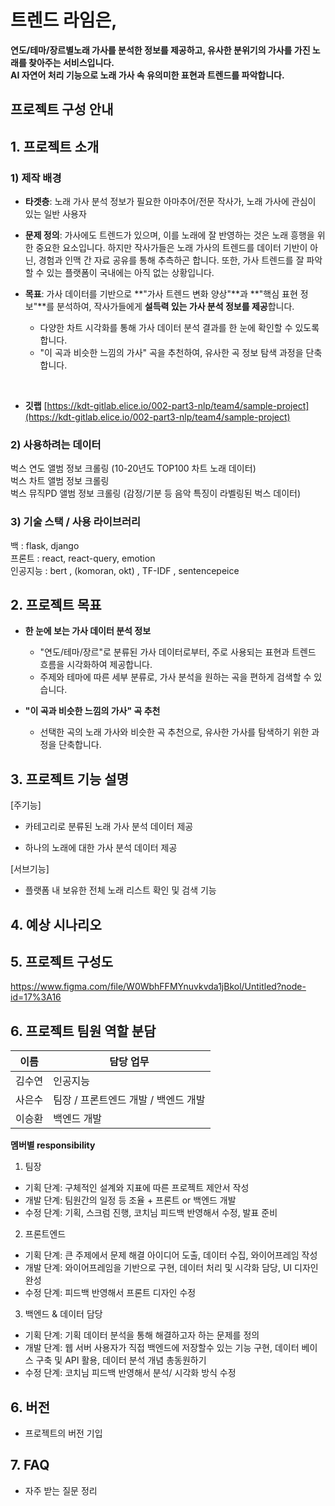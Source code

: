 # 트렌드 라임은, 
**연도/테마/장르별노래 가사를 분석한 정보를 제공하고, 유사한 분위기의 가사를 가진 노래를 찾아주는 서비스입니다.  
AI 자연어 처리 기능으로 노래 가사 속 유의미한 표현과 트렌드를 파악합니다.**

## 프로젝트 구성 안내

## 1. 프로젝트 소개

### 1) 제작 배경

- **타겟층**: 노래 가사 분석 정보가 필요한 아마추어/전문 작사가, 노래 가사에 관심이 있는 일반 사용자

- **문제 정의**: 가사에도 트렌드가 있으며, 이를 노래에 잘 반영하는 것은 노래 흥행을 위한 중요한 요소입니다. 하지만 작사가들은 노래 가사의 트렌드를 데이터 기반이 아닌, 경험과 인맥 간 자료 공유를 통해 추측하곤 합니다. 또한, 가사 트렌드를 잘 파악할 수 있는 플랫폼이 국내에는 아직 없는 상황입니다.

- **목표**: 가사 데이터를 기반으로 **"가사 트렌드 변화 양상"**과 **"핵심 표현 정보"**를 분석하여, 작사가들에게 **설득력 있는 가사 분석 정보를 제공**합니다.

    - 다양한 차트 시각화를 통해 가사 데이터 분석 결과를 한 눈에 확인할 수 있도록 합니다.
    - "이 곡과 비슷한 느낌의 가사" 곡을 추천하여, 유사한 곡 정보 탐색 과정을 단축합니다.

</br>

- **깃랩**
[https://kdt-gitlab.elice.io/002-part3-nlp/team4/sample-project](https://kdt-gitlab.elice.io/002-part3-nlp/team4/sample-project)


### 2) 사용하려는 데이터   
  벅스 연도 앨범 정보 크롤링 (10-20년도 TOP100 차트 노래 데이터)     
  벅스 차트 앨범 정보 크롤링   
  벅스 뮤직PD 앨범 정보 크롤링 (감정/기분 등 음악 특징이 라벨링된 벅스 데이터)      

### 3) 기술 스택 / 사용 라이브러리 
백 : flask, django  
프론트 : react, react-query, emotion  
인공지능 : bert , (komoran, okt) , TF-IDF , sentencepeice    

## 2. 프로젝트 목표

- **한 눈에 보는 가사 데이터 분석 정보**
    - "연도/테마/장르"로 분류된 가사 데이터로부터, 주로 사용되는 표현과 트렌드 흐름을 시각화하여 제공합니다.
    - 주제와 테마에 따른 세부 분류로, 가사 분석을 원하는 곡을 편하게 검색할 수 있습니다.

- **"이 곡과 비슷한 느낌의 가사" 곡 추천**
    - 선택한 곡의 노래 가사와 비슷한 곡 추천으로, 유사한 가사를 탐색하기 위한 과정을 단축합니다.

## 3. 프로젝트 기능 설명

[주기능]
- 카테고리로 분류된 노래 가사 분석 데이터 제공  

- 하나의 노래에 대한 가사 분석 데이터 제공    

[서브기능]
- 플랫폼 내 보유한 전체 노래 리스트 확인 및 검색 기능

## 4. 예상 시나리오 




## 5. 프로젝트 구성도
https://www.figma.com/file/W0WbhFFMYnuvkvda1jBkol/Untitled?node-id=17%3A16

## 6. 프로젝트 팀원 역할 분담
| 이름 | 담당 업무 |
| ------ | ------ |
| 김수연 | 인공지능 |
| 사은수 | 팀장 / 프론트엔드 개발 / 백엔드 개발 |
| 이승환 | 백엔드 개발 |

**멤버별 responsibility**

1. 팀장 

- 기획 단계: 구체적인 설계와 지표에 따른 프로젝트 제안서 작성
- 개발 단계: 팀원간의 일정 등 조율 + 프론트 or 백엔드 개발
- 수정 단계: 기획, 스크럼 진행, 코치님 피드백 반영해서 수정, 발표 준비

2. 프론트엔드 

- 기획 단계: 큰 주제에서 문제 해결 아이디어 도출, 데이터 수집, 와이어프레임 작성
- 개발 단계: 와이어프레임을 기반으로 구현, 데이터 처리 및 시각화 담당, UI 디자인 완성
- 수정 단계: 피드백 반영해서 프론트 디자인 수정

 3. 백엔드 & 데이터 담당  

- 기획 단계: 기획 데이터 분석을 통해 해결하고자 하는 문제를 정의
- 개발 단계: 웹 서버 사용자가 직접 백엔드에 저장할수 있는 기능 구현, 데이터 베이스 구축 및 API 활용, 데이터 분석 개념 총동원하기
- 수정 단계: 코치님 피드백 반영해서 분석/ 시각화 방식 수정

## 6. 버전
  - 프로젝트의 버전 기입

## 7. FAQ
  - 자주 받는 질문 정리
